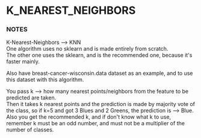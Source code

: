# K_NEAREST_NEIGHBORS  

### NOTES  
K-Nearest-Neighbors --> KNN  
One algorithm uses no sklearn and is made entirely from scratch.  
The other one uses the sklearn, and is the recommended one, because it's faster mainly.  

Also have breast-cancer-wisconsin.data dataset as an example, and to use this dataset with this algorithm.  

You pass k --> how many nearest points/neighbors from the feature to be predicted are taken.  
Then it takes k nearest points and the prediction is made by majority vote of the class, so if k=5 and got 3 Blues and 2 Greens, the prediction is --> Blue.  
Also you get the recommended k, and if don't know what k to use, remember k must be an odd number, and must not be a multiplier of the number of classes.  
